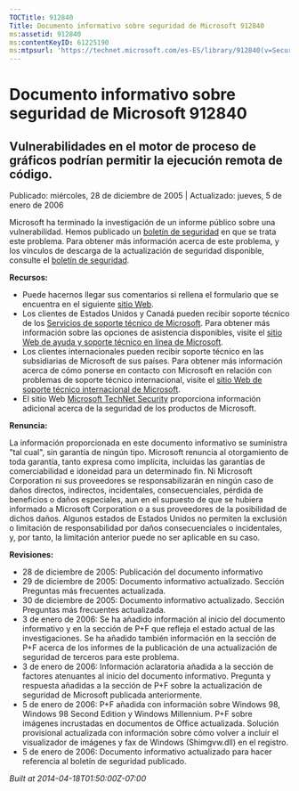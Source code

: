 ```yaml
---
TOCTitle: 912840
Title: Documento informativo sobre seguridad de Microsoft 912840
ms:assetid: 912840
ms:contentKeyID: 61225190
ms:mtpsurl: 'https://technet.microsoft.com/es-ES/library/912840(v=Security.10)'
---
```


Documento informativo sobre seguridad de Microsoft 912840
=========================================================

Vulnerabilidades en el motor de proceso de gráficos podrían permitir la ejecución remota de código.
---------------------------------------------------------------------------------------------------

Publicado: miércoles, 28 de diciembre de 2005 | Actualizado: jueves, 5 de enero de 2006

Microsoft ha terminado la investigación de un informe público sobre una vulnerabilidad. Hemos publicado un [boletín de seguridad](http://www.microsoft.com/spain/technet/seguridad/boletines/ms06-001-it.mspx) en que se trata este problema. Para obtener más información acerca de este problema, y los vínculos de descarga de la actualización de seguridad disponible, consulte el [boletín de seguridad](http://www.microsoft.com/spain/technet/seguridad/boletines/ms06-001-it.mspx).

**Recursos:**

-   Puede hacernos llegar sus comentarios si rellena el formulario que se encuentra en el siguiente [sitio Web](https://support.microsoft.com/common/survey.aspx?scid=sw;en;1257&amp;showpage=1&amp;ws=technet&amp;sd=tech).
-   Los clientes de Estados Unidos y Canadá pueden recibir soporte técnico de los [Servicios de soporte técnico de Microsoft](http://go.microsoft.com/fwlink/?linkid=21131). Para obtener más información sobre las opciones de asistencia disponibles, visite el [sitio Web de ayuda y soporte técnico en línea de Microsoft](http://support.microsoft.com/).
-   Los clientes internacionales pueden recibir soporte técnico en las subsidiarias de Microsoft de sus países. Para obtener más información acerca de cómo ponerse en contacto con Microsoft en relación con problemas de soporte técnico internacional, visite el [sitio Web de soporte técnico internacional de Microsoft](http://go.microsoft.com/fwlink/?linkid=21155).
-   El sitio Web [Microsoft TechNet Security](http://go.microsoft.com/fwlink/?linkid=21132) proporciona información adicional acerca de la seguridad de los productos de Microsoft.

**Renuncia:**

La información proporcionada en este documento informativo se suministra "tal cual", sin garantía de ningún tipo. Microsoft renuncia al otorgamiento de toda garantía, tanto expresa como implícita, incluidas las garantías de comerciabilidad e idoneidad para un determinado fin. Ni Microsoft Corporation ni sus proveedores se responsabilizarán en ningún caso de daños directos, indirectos, incidentales, consecuenciales, pérdida de beneficios o daños especiales, aun en el supuesto de que se hubiera informado a Microsoft Corporation o a sus proveedores de la posibilidad de dichos daños. Algunos estados de Estados Unidos no permiten la exclusión o limitación de responsabilidad por daños consecuenciales o incidentales, y, por tanto, la limitación anterior puede no ser aplicable en su caso.

**Revisiones:**

-   28 de diciembre de 2005: Publicación del documento informativo
-   29 de diciembre de 2005: Documento informativo actualizado. Sección Preguntas más frecuentes actualizada.
-   30 de diciembre de 2005: Documento informativo actualizado. Sección Preguntas más frecuentes actualizada.
-   3 de enero de 2006: Se ha añadido información al inicio del documento informativo y en la sección de P+F que refleja el estado actual de las investigaciones. Se ha añadido también información en la sección de P+F acerca de los informes de la publicación de una actualización de seguridad de terceros para este problema.
-   3 de enero de 2006: Información aclaratoria añadida a la sección de factores atenuantes al inicio del documento informativo. Pregunta y respuesta añadidas a la sección de P+F sobre la actualización de seguridad de Microsoft publicada anteriormente.
-   5 de enero de 2006: P+F añadida con información sobre Windows 98, Windows 98 Second Edition y Windows Millennium. P+F sobre imágenes incrustadas en documentos de Office actualizada. Solución provisional actualizada con información sobre cómo volver a incluir el visualizador de imágenes y fax de Windows (Shimgvw.dll) en el registro.
-   5 de enero de 2006: Documento informativo actualizado para hacer referencia al boletín de seguridad publicado.

*Built at 2014-04-18T01:50:00Z-07:00*